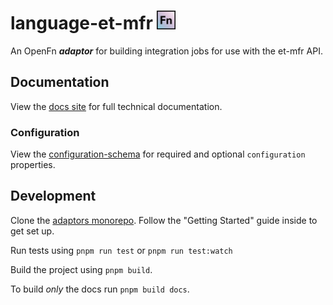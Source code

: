 # language-et-mfr <img src='./assets/square.png' width="30" height="30"/>

An OpenFn **_adaptor_** for building integration jobs for use with the
et-mfr API.

## Documentation

View the
[docs site](https://docs.openfn.org/adaptors/packages/et-mfr-docs) for
full technical documentation.

### Configuration

View the
[configuration-schema](https://docs.openfn.org/adaptors/packages/et-mfr-configuration-schema/)
for required and optional `configuration` properties.

## Development

Clone the [adaptors monorepo](https://github.com/OpenFn/adaptors). Follow the
"Getting Started" guide inside to get set up.

Run tests using `pnpm run test` or `pnpm run test:watch`

Build the project using `pnpm build`.

To build _only_ the docs run `pnpm build docs`.
